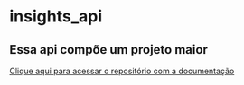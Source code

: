 # insights_api

## Essa api compõe um projeto maior
<a href="http://www.github.com/dFrance/insights">Clique aqui</href> para acessar o repositório com a documentação

